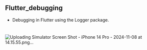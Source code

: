 ## Flutter_debugging

- Debugging in Flutter using the Logger package.
#
![Uploading Simulator Screen Shot - iPhone 14 Pro - 2024-11-08 at 14.15.55.png…]()




